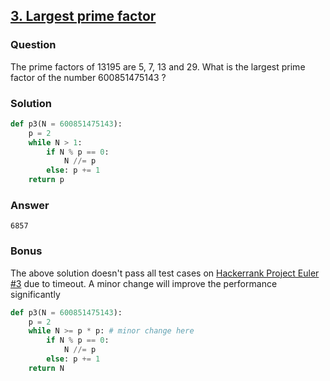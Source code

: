 ## **[3. Largest prime factor](https://projecteuler.net/problem=3)**

### Question
The prime factors of 13195 are 5, 7, 13 and 29.
What is the largest prime factor of the number 600851475143 ?

### Solution
```python
def p3(N = 600851475143):
    p = 2
    while N > 1:
        if N % p == 0:
            N //= p
        else: p += 1
    return p
```

### Answer 
`6857`


### Bonus
The above solution doesn't pass all test cases on [Hackerrank Project Euler #3](https://www.hackerrank.com/contests/projecteuler/challenges/euler003/problem) due to timeout. A minor change will improve the performance significantly

```python
def p3(N = 600851475143):
    p = 2
    while N >= p * p: # minor change here
        if N % p == 0:
            N //= p
        else: p += 1
    return N
```
